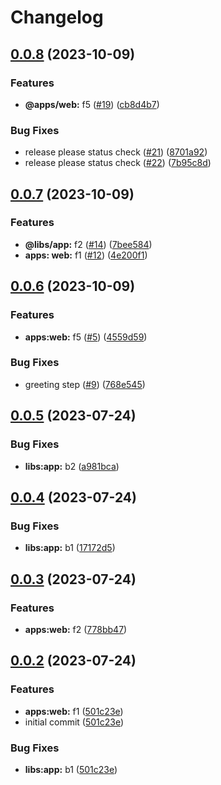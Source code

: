 # Changelog

## [0.0.8](https://github.com/gemba-tech/release-please-demo/compare/release-please-demo-v0.0.7...release-please-demo-v0.0.8) (2023-10-09)


### Features

* **@apps/web:** f5 ([#19](https://github.com/gemba-tech/release-please-demo/issues/19)) ([cb8d4b7](https://github.com/gemba-tech/release-please-demo/commit/cb8d4b7b87973492503a5aa566bace108091f0a6))


### Bug Fixes

* release please status check ([#21](https://github.com/gemba-tech/release-please-demo/issues/21)) ([8701a92](https://github.com/gemba-tech/release-please-demo/commit/8701a92ed4dab2a8073d857d026899b7bf0fcf7e))
* release please status check ([#22](https://github.com/gemba-tech/release-please-demo/issues/22)) ([7b95c8d](https://github.com/gemba-tech/release-please-demo/commit/7b95c8d0ee0317efe4766fc4ebda83805495b35e))

## [0.0.7](https://github.com/gemba-tech/release-please-demo/compare/release-please-demo-v0.0.6...release-please-demo-v0.0.7) (2023-10-09)


### Features

* **@libs/app:** f2 ([#14](https://github.com/gemba-tech/release-please-demo/issues/14)) ([7bee584](https://github.com/gemba-tech/release-please-demo/commit/7bee584dcbfcaee21363da0a6dbb3e97971351ff))
* **apps: web:** f1 ([#12](https://github.com/gemba-tech/release-please-demo/issues/12)) ([4e200f1](https://github.com/gemba-tech/release-please-demo/commit/4e200f1558198d6804c59abac0400bd8dac6aace))

## [0.0.6](https://github.com/gemba-tech/release-please-demo/compare/release-please-demo-v0.0.5...release-please-demo-v0.0.6) (2023-10-09)


### Features

* **apps:web:** f5 ([#5](https://github.com/gemba-tech/release-please-demo/issues/5)) ([4559d59](https://github.com/gemba-tech/release-please-demo/commit/4559d599e082f6d87d2d32582be905ba9f89c10f))


### Bug Fixes

* greeting step ([#9](https://github.com/gemba-tech/release-please-demo/issues/9)) ([768e545](https://github.com/gemba-tech/release-please-demo/commit/768e5455bba16011ab2380c865c07dfa418697a7))

## [0.0.5](https://github.com/gemba-tech/release-please-demo/compare/release-please-demo-v0.0.4...release-please-demo-v0.0.5) (2023-07-24)


### Bug Fixes

* **libs:app:** b2 ([a981bca](https://github.com/gemba-tech/release-please-demo/commit/a981bca0e48cabc97f54042e453bec5fdf0dd848))

## [0.0.4](https://github.com/gemba-tech/release-please-demo/compare/release-please-demo-v0.0.3...release-please-demo-v0.0.4) (2023-07-24)


### Bug Fixes

* **libs:app:** b1 ([17172d5](https://github.com/gemba-tech/release-please-demo/commit/17172d5fe416e7dace23ffe61c5b40238fdfc751))

## [0.0.3](https://github.com/gemba-tech/release-please-demo/compare/release-please-demo-v0.0.2...release-please-demo-v0.0.3) (2023-07-24)


### Features

* **apps:web:** f2 ([778bb47](https://github.com/gemba-tech/release-please-demo/commit/778bb47462f99aa739295e83e1685a231cfc069d))

## [0.0.2](https://github.com/gemba-tech/release-please-demo/compare/release-please-demo-v0.0.1...release-please-demo-v0.0.2) (2023-07-24)


### Features

* **apps:web:** f1 ([501c23e](https://github.com/gemba-tech/release-please-demo/commit/501c23e639f49d9b29c29e8ff9cb1f2d41d1b6cf))
* initial commit ([501c23e](https://github.com/gemba-tech/release-please-demo/commit/501c23e639f49d9b29c29e8ff9cb1f2d41d1b6cf))


### Bug Fixes

* **libs:app:** b1 ([501c23e](https://github.com/gemba-tech/release-please-demo/commit/501c23e639f49d9b29c29e8ff9cb1f2d41d1b6cf))
